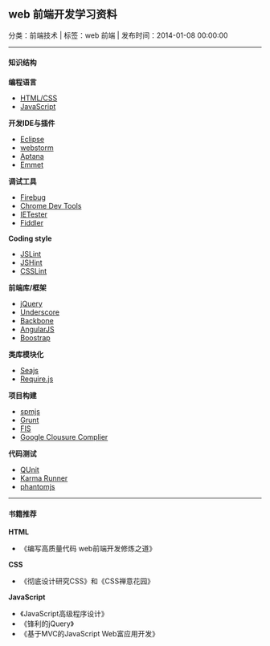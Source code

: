 ## web 前端开发学习资料

分类：前端技术 | 标签：web 前端 | 发布时间：2014-01-08 00:00:00

___

#### 知识结构

**编程语言**

* [HTML/CSS](http://www.w3school.com.cn/h.asp)
* [JavaScript](https://developer.mozilla.org/zh-CN/docs/JavaScript)

**开发IDE与插件**

* [Eclipse](http://www.eclipse.org)
* [webstorm](http://www.jetbrains.com/webstorm/)
* [Aptana](http://www.aptana.com/)
* [Emmet](http://docs.emmet.io/)

**调试工具**

* [Firebug](http://getfirebug.com/)
* [Chrome Dev Tools](https://developers.google.com/chrome-developer-tools/)
* [IETester](http://www.my-debugbar.com/wiki/IETester/HomePage)
* [Fiddler](http://www.fiddler2.com/fiddler2/)

**Coding style**

* [JSLint](http://www.jslint.com/)
* [JSHint](http://www.jshint.com/)
* [CSSLint](http://csslint.net/)

**前端库/框架**

* [jQuery](http://jquery.com/)
* [Underscore](http://underscorejs.org/)
* [Backbone](http://backbonejs.org/)
* [AngularJS](http://angularjs.org/)
* [Boostrap](http://getbootstrap.com/)

**类库模块化**

* [Seajs](http://seajs.org/)
* [Require.js](http://requirejs.org/)

**项目构建**

* [spmjs](https://spmjs.org/)
* [Grunt](http://gruntjs.com/)
* [FIS](http://fis.baidu.com/)
* [Google Clousure Complier](https://developers.google.com/closure/compiler/)

**代码测试**

* [QUnit](http://qunitjs.com/)
* [Karma Runner](https://github.com/karma-runner/karma)
* [phantomjs](http://phantomjs.org/)

___

#### 书籍推荐

**HTML**

* 《编写高质量代码 web前端开发修炼之道》

**CSS**

* 《彻底设计研究CSS》和《CSS禅意花园》

**JavaScript**

* 《JavaScript高级程序设计》
* 《锋利的jQuery》
* 《基于MVC的JavaScript Web富应用开发》
